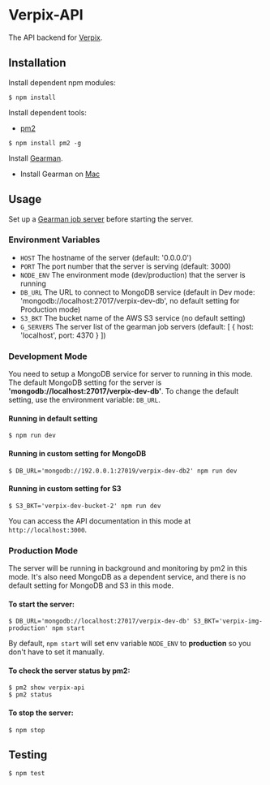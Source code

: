 # Verpix-API

The API backend for [Verpix](https://www.verpix.me).

## Installation
Install dependent npm modules:

```
$ npm install
```

Install dependent tools:

* [pm2](http://pm2.keymetrics.io/)

```
$ npm install pm2 -g
```

Install [Gearman](http://gearman.org/getting-started/#installing).

* Install Gearman on [Mac](http://richardsumilang.com/server/gearman/install-gearman-on-os-x/)

## Usage

Set up a [Gearman job server](http://gearman.org/getting-started/#starting) before starting the server.

### Environment Variables
* `HOST` The hostname of the server (default: '0.0.0.0')
* `PORT` The port number that the server is serving (default: 3000)
* `NODE_ENV` The environment mode (dev/production) that the server is running
* `DB_URL` The URL to connect to MongoDB service (default in Dev mode: 'mongodb://localhost:27017/verpix-dev-db', no default setting for Production mode)
* `S3_BKT` The bucket name of the AWS S3 service (no default setting)
* `G_SERVERS` The server list of the gearman job servers (default: [ { host: 'localhost', port: 4370 } ])

### Development Mode
You need to setup a MongoDB service for server to running in this mode. The default MongoDB setting for the server is **'mongodb://localhost:27017/verpix-dev-db'**. To change the default setting, use the environment variable: `DB_URL`.

#### Running in default setting

```
$ npm run dev
```

#### Running in custom setting for MongoDB

```
$ DB_URL='mongodb://192.0.0.1:27019/verpix-dev-db2' npm run dev
```

#### Running in custom setting for S3

```
$ S3_BKT='verpix-dev-bucket-2' npm run dev
```

You can access the API documentation in this mode at `http://localhost:3000`.

### Production Mode
The server will be running in background and monitoring by pm2 in this mode. It's also need MongoDB as a dependent service, and there is no default setting for MongoDB and S3 in this mode.

#### To start the server:

```
$ DB_URL='mongodb://localhost:27017/verpix-dev-db' S3_BKT='verpix-img-production' npm start
```

By default, `npm start` will set env variable `NODE_ENV` to **production** so you don't have to set it manually.

#### To check the server status by pm2:

```
$ pm2 show verpix-api
$ pm2 status
```

#### To stop the server:

```
$ npm stop
```

## Testing
```
$ npm test
```
